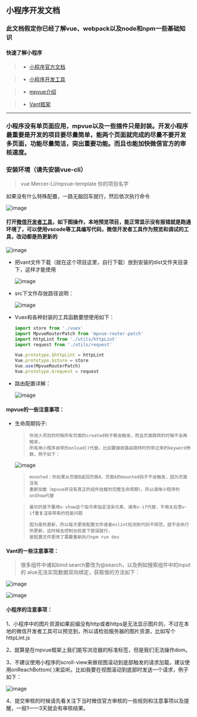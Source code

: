 ## 小程序开发文档



### 此文档假定你已经了解vue、webpack以及node和npm一些基础知识



#### 快速了解小程序

> * [小程序官方文档](https://developers.weixin.qq.com/miniprogram/dev/)

> * [小程序开发工具](https://developers.weixin.qq.com/miniprogram/dev/devtools/download.html)

> * [mpvue介绍](http://mpvue.com/)

> * [Vant框架](https://youzan.github.io/vant-weapp/#/icon)



---




### 小程序没有单页面应用，mpvue以及一些插件只是封装。开发小程序最重要是开发的项目要尽量简单，能两个页面就完成的尽量不要开发多页面，功能尽量简洁，突出重要功能。而且也能加快微信官方的审核速度。





### 安装环境（请先安装vue-cli）

> vue Mercer-Li/mpvue-template 你的项目名字

如果没有什么特殊配置，一路无脑回车就行，然后依次执行命令

   ![image](https://github.com/Mercer-Li/mpvue-template/blob/master/docs/image/init.png)
   
   
   
   

#### 打开[微信开发者工具](https://developers.weixin.qq.com/miniprogram/dev/devtools/download.html)，如下图操作，本地预览项目，能正常显示没有报错就是跑通环境了，可以使用vscode等工具编写代码，微信开发者工具作为预览和调试的工具，改动都是热更新的

   ![image](https://github.com/Mercer-Li/mpvue-template/blob/master/docs/image/xcx.png)

* 把vant文件下载（就在这个项目这里，自行下载）放到安装的dist文件夹目录下，这样才能使用

   ![image](https://github.com/Mercer-Li/mpvue-template/blob/master/docs/image/vant.png)







* src下文件存放路径说明：

     ![image](https://github.com/Mercer-Li/mpvue-template/blob/master/docs/image/src.png)






* Vuex和各种封装的工具函数要想使用如下：

  ```javascript
  import store from './vuex'
  import MpvueRouterPatch from 'mpvue-router-patch'
  import httpLint from './utils/httpLint'
  import request from './utils/request'
  
  Vue.prototype.$httpLint = httpLint
  Vue.prototype.$store = store
  Vue.use(MpvueRouterPatch)
  Vue.prototype.$request = request
  ```





* 路由配置详解：

     ![image](https://github.com/Mercer-Li/mpvue-template/blob/master/docs/image/vue-router.png)






#### mpvue的一些注意事项：

* 生命周期钩子:

  > ```
  >你进入项目的时候所有页面的created钩子都会触发，而且页面跳转的时候不会再触发，
  >所有用小程序自带的onload()代替。比如要接收路由跳转时的带过来的keyword参数，例子如下：
  > ```

     ![image](https://github.com/Mercer-Li/mpvue-template/blob/master/docs/image/onLoad.png)

  >```
  >mounted：你如果从页面B返回页面A，页面A的mounted钩子不会触发，因为页面没有
  >重新加载（mpvue并没有真正的组件挂载的完整生命周期）。所以请用小程序的onShow代替
  >```

  > ```最坑的是不要用v-show这个指令来指定渲染元素，失策
  >最坑的是不要用v-show这个指令来指定渲染元素，请用v-if代替，不用太在意v-if重复渲染带来的性能问题
  > ```
  >
  > ```
  >因为是热更新，所以每次更改配置文件或者eslint检测到代码不规范，就不会执行热更新，这时候去控制台检查下错误就行，
  >是配置文件更改了需要重新执行npm run dev
  > ```







#### Vant的一些注意事项：

>很多组件中诸如bind:search要改为@search，以及例如搜索组件中的input的
>alue无法实现数据双向绑定，获取值的方法如下：

   ![image](https://github.com/Mercer-Li/mpvue-template/blob/master/docs/image/vant-search.png)

   ![image](https://github.com/Mercer-Li/mpvue-template/blob/master/docs/image/event.png)






#### 小程序的注意事项：

1、小程序中的图片资源如果前缀没有http或者https是无法显示图片的，不过在本地的微信开发者工具可以预览到，所以请检验服务器的图片资源，比如写个httpLint.js

2、就算是在mpvue框架上我们能写浏览器的标准标签，但是我们无法操作dom。

3、不建议使用小程序的scroll-view来做视图滚动到底部触发的请求加载，建议使用onReachBottom( )来监听。比如我要在视图滚动到底部时发送一个请求，例子如下：

   ![image](https://github.com/Mercer-Li/mpvue-template/blob/master/docs/image/bottom.png)

4、提交审核的时候请先看关注下当时微信官方审核的一些规则和注意事项以及提醒，一般1——3天就会有审核结果。

